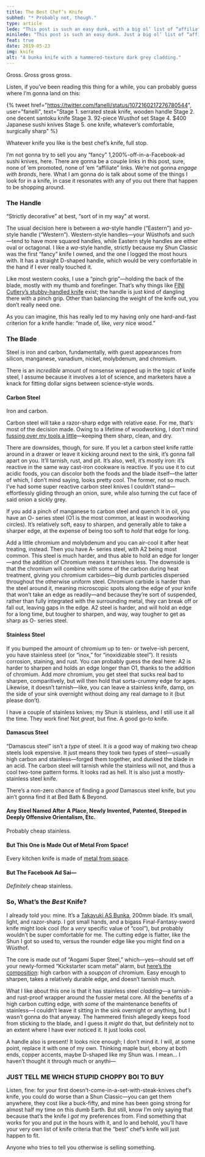 ```yaml
---
title: The Best Chef’s Knife
subhed: "* Probably not, though."
type: article
lede: "This post is such an easy dunk, with a big ol’ list of “affiliate links” to expensive-ass knives. Spoiler: the super expensive one happens to be the best one! Good news, though: there’s a best <em>budget</em> knife, too, so you can go ahead and buy that one. After all, when you’re selling, you don’t want the mark’s options to be “buy something or don’t”—you want it to be “buy something or buy something.”"
minilede: "This post is such an easy dunk. Just a big ol’ list of “affiliate links” to expensive-ass knives—cha-<em>ching</em>, suckers. Retirement here I come!"
feat: true
date: 2019-05-23
img: knife
alt: "A bunka knife with a hammered-texture dark grey cladding."
---
```


Gross. Gross gross gross.

Listen, if you’ve been reading this thing for a while, you can probably guess where I’m gonna land on this: 

{% tweet
    href="https://twitter.com/fanelli/status/1072160217276780544",
    user="fanelli",
    text="Stage 1. serrated steak knife, wooden handle 
Stage 2. one decent santoku knife
Stage 3. 92-piece Wusthof set 
Stage 4. $400 Japanese sushi knives 
Stage 5. one knife, whatever’s comfortable, surgically sharp"
%}

Whatever knife you like is the best chef’s knife, full stop.

I’m not gonna try to sell you any “fancy” 1,200%-off-in-a-Facebook-ad sushi knives, here. There are gonna be a couple links in this post, sure, none of ’em promoted, none of ’em “affiliate” links. We’re not gonna _engage with brands_, here. What I am gonna do is talk about some of the things I look for in a knife, in case it resonates with any of you out there that happen to be shopping around. 

### The Handle

“Strictly decorative” at best, “sort of in my way” at worst. 

The usual decision here is between a _wa_-style handle (“Eastern”) and _yo_-style handle (“Western”). Western-style handles—your Wüsthofs and such—tend to have more squared handles, while Eastern style handles are either oval or octagonal. I like a _wa_-style handle, strictly because my Shun Classic was the first “fancy” knife I owned, and the one I logged the most hours with. It has a straight D-shaped handle, which would be very comfortable in the hand if I ever really touched it.

Like most western cooks, I use a “pinch grip”—holding the back of the blade, mostly with my thumb and forefinger. That’s why things like [FINI Cutlery’s stubby-handled knife](https://www.finicutlery.com/) exist; the handle is just kind of dangling there with a pinch grip. Other than balancing the weight of the knife out, you don’t really need one. 

As you can imagine, this has really led to my having only one hard-and-fast criterion for a knife handle: “made of, like, _very_ nice wood.”

### The Blade

Steel is iron and carbon, fundamentally, with guest appearances from silicon, manganese, vanadium, nickel, molybdenum, and chromium. 

There is an _incredible_ amount of nonsense wrapped up in the topic of knife steel, I assume because it involves a lot of science, and marketers have a knack for fitting dollar signs between science-style words.

#### Carbon Steel

Iron and carbon.

Carbon steel will take a razor-sharp edge with relative ease. For me, that’s most of the decision made. Owing to a lifetime of woodworking, I don’t mind [fussing over my tools a little](/articles/sharpening/)—keeping them sharp, clean, and dry.

There are downsides, though, for sure. If you let a carbon steel knife rattle around in a drawer or leave it kicking around next to the sink, it’s gonna fall apart on you. It’ll tarnish, rust, and pit. It’s also, well, it’s mostly iron: it’s reactive in the same way cast-iron cookware is reactive. If you use it to cut acidic foods, you can discolor both the foods and the blade itself—the latter of which, I don’t mind saying, looks pretty cool. The former, not so much. I’ve had some super reactive carbon steel knives I couldn’t stand—effortlessly gliding through an onion, sure, while also turning the cut face of said onion a sickly grey.

If you add a pinch of manganese to carbon steel and quench it in oil, you have an O- series steel (O1 is the most common, at least in woodworking circles). It’s relatively soft, easy to sharpen, and generally able to take a sharper edge, at the expense of being too soft to _hold_ that edge for long. 

Add a little chromium and molybdenum and you can air-cool it after heat treating, instead. Then you have A- series steel, with A2 being most common. This steel is much harder, and thus able to hold an edge for longer—and the addition of Chromium means it tarnishes less. The downside is that the chromium will combine with some of the carbon during heat treatment, giving you chromium carbides—big dumb particles dispersed throughout the otherwise uniform steel. Chromium carbide is harder than the steel around it, meaning microscopic spots along the edge of your knife that won’t take an edge as readily—and because they’re sort of suspended, rather than fully integrated with the surrounding metal, they can break off or fall out, leaving gaps in the edge. A2 steel is harder, and will hold an edge for a long time, but tougher to sharpen, and way, way tougher to get as sharp as O- series steel. 

#### Stainless Steel

If you bumped the amount of chromium up to ten- or twelve-ish percent, you have stainless steel (or “inox,” for “inoxidizable steel”). It resists corrosion, staining, and rust. You can probably guess the deal here: A2 is harder to sharpen and holds an edge longer than O1, thanks to the addition of chromium. Add _more_ chromium, you get steel that sucks real bad to sharpen, comparitively, but will then hold that sorta-crummy edge for ages. Likewise, it doesn’t tarnish—like, you can leave a stainless knife, damp, on the side of your sink overnight without doing any real damage to it (but please don’t).

I have a couple of stainless knives; my Shun is stainless, and I still use it all the time. They work fine! Not _great_, but fine. A good go-to knife.

#### Damascus Steel

“Damascus steel” isn’t a _type_ of steel. It _is_ a good way of making two cheap steels look expensive. It just means they took two types of steel—usually high carbon and stainless—forged them together, and dunked the blade in an acid. The carbon steel will tarnish while the stainless will not, and thus a cool two-tone pattern forms. It looks rad as hell. It is also just a mostly-stainless steel knife. 

There’s a non-zero chance of finding a _good_ Damascus steel knife, but you ain’t gonna find it at Bed Bath & Beyond.

#### Any Steel Named After A Place, Newly Invented, Patented, Steeped in Deeply Offensive Orientalism, Etc.

Probably cheap stainless.

#### But This One is Made Out of Metal From Space!

Every kitchen knife is made of [metal from space](https://sciencing.com/origin-iron-5371252.html).

#### But The Facebook Ad Sai—

_Definitely_ cheap stainless.

### So, What’s the&nbsp;<em>Best</em>&nbsp;Knife?

I already told you: mine. It’s a [Takayuki AS Bunka](https://www.chefknivestogo.com/taaskeb19.html), 200mm blade. It’s small, light, and razor-sharp. I got small hands, and a bigass Final-Fantasy-sword knife might look cool (for a _very_ specific value of “cool”), but probably wouldn’t be super comfortable for me. The cutting edge is flatter, like the Shun I got so used to, versus the rounder edge like you might find on a Wüsthof.

The core is made out of “Aogami Super Steel,” which—yes—should set off your newly-formed “Kickstarter scam metal” alarm, but [here’s the composition](http://zknives.com/knives/steels/steelgraph.php?nm=Aogami%2520Super): high carbon with a <i>soupçon</i> of chromium. Easy enough to sharpen, takes a relatively durable edge, and doesn’t tarnish much.

What I like about this one is that it has stainless steel _cladding_—a tarnish- and rust-proof wrapper around the fussier metal core. All the benefits of a high carbon cutting edge, with _some_ of the maintenance benefits of stainless—I couldn’t leave it sitting in the sink overnight or anything, but I wasn’t gonna do that anyway. The hammered finish allegedly keeps food from sticking to the blade, and I guess it _might_ do that, but definitely not to an extent where I have ever noticed it. It just looks cool.

A handle also is present! It looks nice enough; I don’t mind it. I will, at some point, replace it with one of my own. Thinking maple burl, ebony at both ends, copper accents, maybe D-shaped like my Shun was. I mean… I haven’t thought it through much or anythi—

### JUST TELL ME WHICH STUPID CHOPPY BOI TO BUY

Listen, fine: for your first doesn’t-come-in-a-set-with-steak-knives chef’s knife, you could do worse than a Shun Classic—you can get them anywhere, they cost like a buck-fifty, and mine has been going strong for almost half my time on this dumb Earth. But still, know I’m only saying that because that’s the knife I _got_ my preferences from. Find something that works for you and put in the hours with it, and lo and behold, you’ll have your very own list of knife criteria that the “best” chef’s knife will just happen to fit. 

Anyone who tries to tell you otherwise is selling something.
